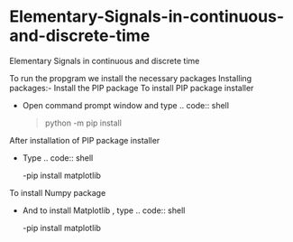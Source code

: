 # Elementary-Signals-in-continuous-and-discrete-time
Elementary Signals in continuous and discrete time 

To run the propgram we install the necessary packages
Installing packages:-
Install the PIP package 
To install PIP package installer 
- Open command prompt window and type 
.. code:: shell

    >python -m pip install

After installation of PIP package installer
- Type
.. code:: shell

    -pip install matplotlib

To install Numpy package

- And to install Matplotlib , type
.. code:: shell

    -pip install matplotlib
